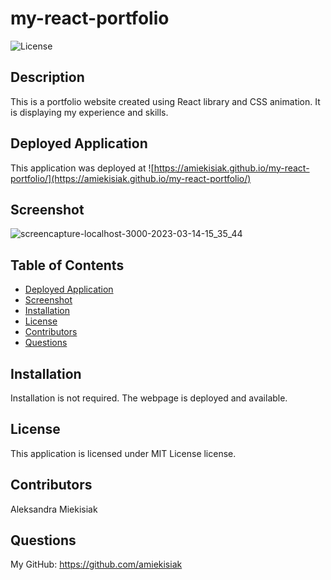 # my-react-portfolio

  ![License](https://img.shields.io/badge/license-MIT%20License-blue.svg)
  
  ## Description 

  This is a portfolio website created using React library and CSS animation. It is displaying my experience and skills.

  ## Deployed Application

  This application was deployed at ![https://amiekisiak.github.io/my-react-portfolio/](https://amiekisiak.github.io/my-react-portfolio/)

  ## Screenshot

  ![screencapture-localhost-3000-2023-03-14-15_35_44](https://user-images.githubusercontent.com/117371691/225054396-e8684bfd-fedc-4b9b-ad45-c5d1fe9c086e.png)
  
  ## Table of Contents 

  - [Deployed Application](#deployed-application)
  - [Screenshot](#screenshot)
  - [Installation](#installation)
  - [License](#license)
  - [Contributors](#contributors)
  - [Questions](#questions)

  ## Installation

   Installation is not required. The webpage is deployed and available.

  ## License 

  This application is licensed under MIT License license.

  
  ## Contributors

  Aleksandra Miekisiak
  
  ## Questions
  
  My GitHub: https://github.com/amiekisiak
  
